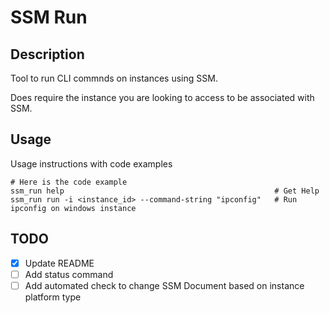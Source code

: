 # SSM Run

## Description

Tool to run CLI commnds on instances using SSM.

Does require the instance you are looking to access to be associated with SSM.

## Usage

Usage instructions with code examples

```shell
# Here is the code example
ssm_run help                                               # Get Help
ssm_run run -i <instance_id> --command-string "ipconfig"   # Run ipconfig on windows instance
```

## TODO

- [x] Update README
- [ ] Add status command
- [ ] Add automated check to change SSM Document based on instance platform type
